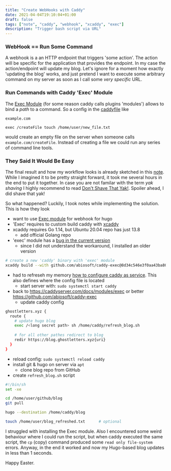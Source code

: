 ```yaml
---
title: "Create WebHooks with Caddy"
date: 2021-04-04T19:10:04+01:00
draft: false
tags: ["note", "caddy", "webhook", "xcaddy", "exec"]
description: "Trigger bash script via URL"
---
```


### WebHook == Run Some Command

A webhook is a an HTTP endpoint that triggers 'some action'. The action will be specific for the application that provides the endpoint. In my case the action/endpoint will update my blog. Let's ignore for a moment how exactly 'updating the blog' works, and just pretend I want to execute some arbitrary command on my server as soon as I call some *very specific* URL.

### Run Commands with Caddy 'Exec' Module

The [Exec Module](https://caddyserver.com/docs/modules/exec) (for some reason caddy calls plugins 'modules') allows to bind a *path* to a command. So a config in the [caddyfile](https://caddyserver.com/docs/quick-starts/caddyfile) like

```
example.com

exec /createFile touch /home/user/new_file.txt
```

would create an empty file on the server when someone calls `example.com/createFile`. Instead of creating a file we could run any series of command line tools.

### They Said It Would Be Easy

The final result and how my workflow looks is already sketched in this [note](https://blog.ghostletters.xyz/notes/2020/4/2/1510/). While I imagined it to be pretty straight forward, it took me several hours in the end to put it together. In case you are not familar with the term *yak shaving* I highly recommend to read [Don't Shave That Yak!](https://seths.blog/2005/03/dont_shave_that/). Spoiler ahead, I did shave that yak!

So what happened? Luckily, I took notes while implementing the solution. This is how they look

- want to use [Exec module](https://caddyserver.com/docs/modules/exec) for webhook for hugo
- 'Exec' requires to custom build caddy with [xcaddy](https://github.com/caddyserver/xcaddy)
- xcaddy requires Go 1.14, but Ubuntu 20.04 repo has just 13.8
  - add official Golang repo
- 'exec' module has a [bug in the current version](https://github.com/abiosoft/caddy-exec/issues/9)
  - since I did not understand the workaround, I installed an older version

```bash
# create a new 'caddy' binary with 'exec' module
xcaddy build --with github.com/abiosoft/caddy-exec@8d34c546e3f0aa43ba803955e7d5dd2bc7bb3780
```

- had to refreseh my memory [how to configure caddy as service](https://caddyserver.com/docs/install#linux-service). This also defines where the config file is located
  - start server with: `sudo systemctl start caddy`
- back to https://caddyserver.com/docs/modules/exec or better https://github.com/abiosoft/caddy-exec
  - update caddy config

```bash
ghostletters.xyz {
  route {
    # update hugo blog
    exec /<long secret path> sh /home/caddy/refresh_blog.sh
    
    # for all other pathes redirect to blog
    redir https://blog.ghostletters.xyz{uri}
  }
}
```

- reload config: `sudo systemctl reload caddy`
- install git & hugo on server via `apt`
  - clone blog repo from GitHub 
- create `refresh_blog.sh` script

```bash
#!/bin/sh
set -xe

cd /home/user/github/blog
git pull

hugo --destination /home/caddy/blog

touch /home/user/blog_refreshed.txt      # optional
```

I struggled with installing the Exec module. Also I encountered some weird behaviour where I could run the script, but when caddy executed the same script, the `cp` (copy) command produced some `read only file-system` errors. Anyway, in the end it worked and now my Hugo-based blog updates in less than 1 seconds.

Happy Easter.

